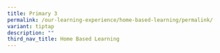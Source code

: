 ```yaml
---
title: Primary 3
permalink: /our-learning-experience/home-based-learning/permalink/
variant: tiptap
description: ""
third_nav_title: Home Based Learning
---
```

<p></p>